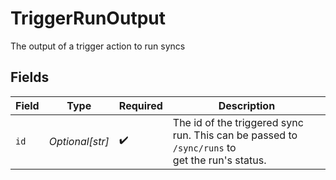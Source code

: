 # TriggerRunOutput

The output of a trigger action to run syncs


## Fields

| Field                                                                                         | Type                                                                                          | Required                                                                                      | Description                                                                                   |
| --------------------------------------------------------------------------------------------- | --------------------------------------------------------------------------------------------- | --------------------------------------------------------------------------------------------- | --------------------------------------------------------------------------------------------- |
| `id`                                                                                          | *Optional[str]*                                                                               | :heavy_check_mark:                                                                            | The id of the triggered sync run. This can be passed to `/sync/runs` to<br/>get the run's status. |